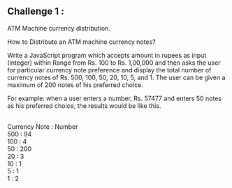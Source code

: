 ## Challenge 1 :

ATM Machine currency distribution.

How to Distribute an ATM machine currency notes?

Write a JavaScript program which accepts amount in rupees as input (integer) within Range from Rs. 100 to Rs. 1,00,000 and then asks the user for particular currency note preference and display the total number of currency notes of Rs. 500, 100, 50, 20, 10, 5, and 1. The user can be given a maximum of 200 notes of his preferred choice.

For example: when a user enters a number, Rs. 57477 and enters 50 notes as his preferred choice, the results would be like this.

\
Currency Note : Number \
500 : 94\
100 : 4\
50 : 200\
20 : 3\
10 : 1\
5 : 1\
1 : 2
